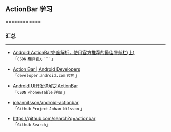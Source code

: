 ## ActionBar 学习
============

### 汇总
---

- [ Android ActionBar完全解析，使用官方推荐的最佳导航栏(上)](http://blog.csdn.net/guolin_blog/article/details/18234477) <br />
「``CSDN`` ``翻译官方`` ```` 」

- [ Action Bar | Android Developers](http://developer.android.com/guide/topics/ui/actionbar.html) <br />
「``developer.android.com`` ``官方`` 」

- [Android UI开发详解之ActionBar](http://blog.csdn.net/eclipsexys/article/details/8688538) <br />
「``CSDN`` ``Phone&Table`` ``详细`` 」


- [johannilsson/android-actionbar](https://github.com/johannilsson/android-actionbar) <br />
「``Github`` ``Project`` ``Johan Nilsson`` 」

- https://github.com/search?q=actionbar <br />
「``Github`` ``Search``」

